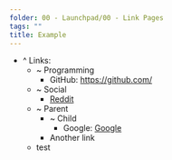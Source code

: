 ```yaml
---
folder: 00 - Launchpad/00 - Link Pages
tags: ""
title: Example
---
```


- ^ Links:
	- ~ Programming
		- GitHub: https://github.com/
	- ~ Social
		-  [Reddit](https://www.reddit.com/)
	- ~ Parent
		- ~ Child
			- Google: [Google](https://www.google.com/)
		- Another link
	- test